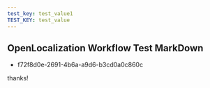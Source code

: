 ```yaml
---
test_key: test_value1
TEST_KEY: test_value
---
```

## OpenLocalization Workflow Test MarkDown
* f72f8d0e-2691-4b6a-a9d6-b3cd0a0c860c 
thanks!